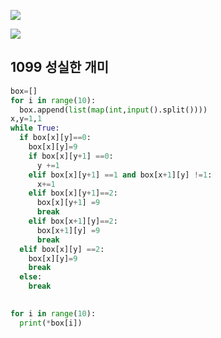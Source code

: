 ![](C:\Users\sky\AppData\Roaming\Typora\typora-user-images\image-20200426215227714.png)

![](C:\Users\sky\AppData\Roaming\Typora\typora-user-images\image-20200426215246647.png)

## 1099  성실한 개미

```python
box=[]
for i in range(10):
  box.append(list(map(int,input().split())))
x,y=1,1
while True:
  if box[x][y]==0:
    box[x][y]=9
    if box[x][y+1] ==0:
      y +=1
    elif box[x][y+1] ==1 and box[x+1][y] !=1:
      x+=1
    elif box[x][y+1]==2:
      box[x][y+1] =9
      break
    elif box[x+1][y]==2:
      box[x+1][y] =9
      break
  elif box[x][y] ==2:
    box[x][y]=9
    break
  else:
    break
    

for i in range(10):
  print(*box[i])
```

